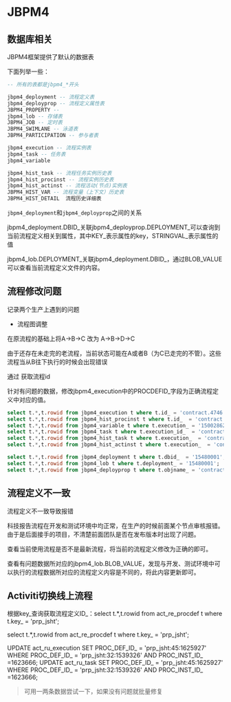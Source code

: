 # JBPM4

## 数据库相关

JBPM4框架提供了默认的数据表

下面列举一些：

~~~ sql
-- 所有的表都是jbpm4_*开头

jbpm4_deployment -- 流程定义表
jbpm4_deployprop -- 流程定义属性表
JBPM4_PROPERTY -- 
jbpm4_lob -- 存储表
JBPM4_JOB -- 定时表
JBPM4_SWIMLANE -- 泳道表
JBPM4_PARTICIPATION -- 参与者表

jbpm4_execution -- 流程实例表
jbpm4_task -- 任务表
jbpm4_variable

jbpm4_hist_task -- 流程任务实例历史表
jbpm4_hist_procinst -- 流程实例历史表
jbpm4_hist_actinst -- 流程活动(节点)实例表
JBPM4_HIST_VAR -- 流程变量（上下文）历史表
JBPM4_HIST_DETAIL  流程历史详细表
~~~

`jbpm4_deployment`和`jbpm4_deployprop`之间的关系

jbpm4_deployment.DBID_关联jbpm4_deployprop.DEPLOYMENT_可以查询到当前流程定义相关到属性，其中KEY_表示属性的key，STRINGVAL_表示属性的值

jbpm4_lob.DEPLOYMENT_关联jbpm4_deployment.DBID_，通过BLOB_VALUE可以查看当前流程定义文件的内容。


## 流程修改问题

记录两个生产上遇到的问题

- 流程图调整

在原流程的基础上将A->B->C 改为 A->B->D->C

由于还存在未走完的老流程，当前状态可能在A或者B（为C已走完的不管）。这些流程当从B往下执行的时候会出现错误

通过 获取流程id

针对有问题的数据，修改jbpm4_execution中的PROCDEFID_字段为正确流程定义中对应的值。

~~~ sql
select t.*,t.rowid from jbpm4_execution t where t.id_ = 'contract.4746';
select t.*,t.rowid from jbpm4_hist_procinst t where t.id_  = 'contract.4746';
select t.*,t.rowid from jbpm4_variable t where t.execution_ = '15002862';
select t.*,t.rowid from jbpm4_task t where t.execution_id_  = 'contract.4746';
select t.*,t.rowid from jbpm4_hist_task t where t.execution_  = 'contract.4746';
select t.*,t.rowid from jbpm4_hist_actinst t where t.execution_  = 'contract.4746';

select t.*,t.rowid from jbpm4_deployment t where t.dbid_  = '15480001';
select t.*,t.rowid from jbpm4_lob t where t.deployment_ = '15480001';
select t.*,t.rowid from jbpm4_deployprop t where t.objname_ = 'contract' and t.key_ ='pdid' and t.stringval_ = 'contract-59' ;
~~~

## 流程定义不一致

流程定义不一致导致报错

科技报告流程在开发和测试环境中均正常，在生产的时候前面某个节点审核报错。由于是后面接手的项目，不清楚前面团队是否在发布版本时出现了问题。

查看当前使用流程是否不是最新流程，将当前的流程定义修改为正确的即可。

查看有问题数据所对应的jbpm4_lob.BLOB_VALUE，发现与开发、测试环境中可以执行的流程数据所对应的流程定义内容是不同的，将此内容更新即可。





## Activiti切换线上流程

根据key_查询获取流程定义ID_：select t.*,t.rowid from act_re_procdef t where t.key_ = 'prp_jsht';

select t.*,t.rowid from act_re_procdef t where t.key_ = 'prp_jsht';

UPDATE act_ru_execution SET PROC_DEF_ID_ = 'prp_jsht:45:1625927' WHERE PROC_DEF_ID_ = 'prp_jsht:32:1539326' AND PROC_INST_ID_ =1623666;
UPDATE act_ru_task SET PROC_DEF_ID_ = 'prp_jsht:45:1625927' WHERE PROC_DEF_ID_ = 'prp_jsht:32:1539326' AND PROC_INST_ID_ =1623666;

> 可用一两条数据尝试一下，如果没有问题就批量修复